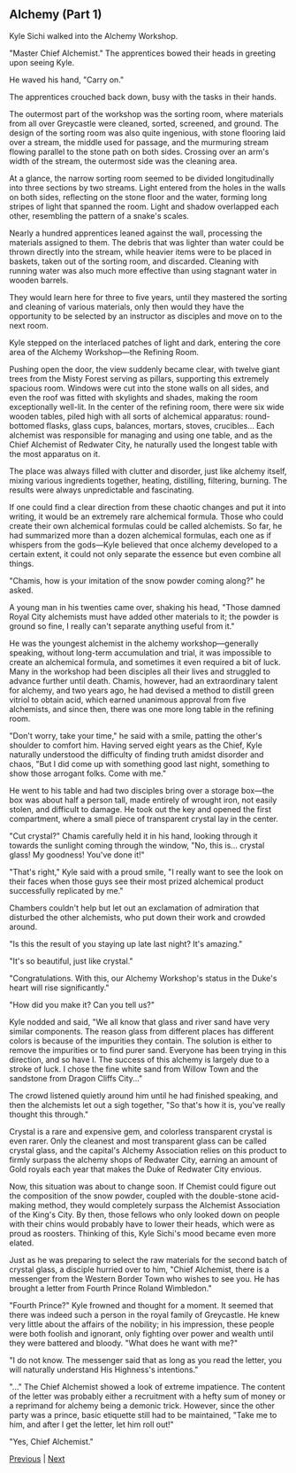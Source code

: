 ## Alchemy (Part 1)
Kyle Sichi walked into the Alchemy Workshop.

"Master Chief Alchemist." The apprentices bowed their heads in greeting upon seeing Kyle.

He waved his hand, "Carry on."

The apprentices crouched back down, busy with the tasks in their hands.

The outermost part of the workshop was the sorting room, where materials from all over Greycastle were cleaned, sorted, screened, and ground. The design of the sorting room was also quite ingenious, with stone flooring laid over a stream, the middle used for passage, and the murmuring stream flowing parallel to the stone path on both sides. Crossing over an arm's width of the stream, the outermost side was the cleaning area.

At a glance, the narrow sorting room seemed to be divided longitudinally into three sections by two streams. Light entered from the holes in the walls on both sides, reflecting on the stone floor and the water, forming long stripes of light that spanned the room. Light and shadow overlapped each other, resembling the pattern of a snake's scales.

Nearly a hundred apprentices leaned against the wall, processing the materials assigned to them. The debris that was lighter than water could be thrown directly into the stream, while heavier items were to be placed in baskets, taken out of the sorting room, and discarded. Cleaning with running water was also much more effective than using stagnant water in wooden barrels.

They would learn here for three to five years, until they mastered the sorting and cleaning of various materials, only then would they have the opportunity to be selected by an instructor as disciples and move on to the next room.

Kyle stepped on the interlaced patches of light and dark, entering the core area of the Alchemy Workshop—the Refining Room.



Pushing open the door, the view suddenly became clear, with twelve giant trees from the Misty Forest serving as pillars, supporting this extremely spacious room. Windows were cut into the stone walls on all sides, and even the roof was fitted with skylights and shades, making the room exceptionally well-lit. In the center of the refining room, there were six wide wooden tables, piled high with all sorts of alchemical apparatus: round-bottomed flasks, glass cups, balances, mortars, stoves, crucibles... Each alchemist was responsible for managing and using one table, and as the Chief Alchemist of Redwater City, he naturally used the longest table with the most apparatus on it.

The place was always filled with clutter and disorder, just like alchemy itself, mixing various ingredients together, heating, distilling, filtering, burning. The results were always unpredictable and fascinating.

If one could find a clear direction from these chaotic changes and put it into writing, it would be an extremely rare alchemical formula. Those who could create their own alchemical formulas could be called alchemists. So far, he had summarized more than a dozen alchemical formulas, each one as if whispers from the gods—Kyle believed that once alchemy developed to a certain extent, it could not only separate the essence but even combine all things.

"Chamis, how is your imitation of the snow powder coming along?" he asked.

A young man in his twenties came over, shaking his head, "Those damned Royal City alchemists must have added other materials to it; the powder is ground so fine, I really can't separate anything useful from it."

He was the youngest alchemist in the alchemy workshop—generally speaking, without long-term accumulation and trial, it was impossible to create an alchemical formula, and sometimes it even required a bit of luck. Many in the workshop had been disciples all their lives and struggled to advance further until death. Chamis, however, had an extraordinary talent for alchemy, and two years ago, he had devised a method to distill green vitriol to obtain acid, which earned unanimous approval from five alchemists, and since then, there was one more long table in the refining room.

"Don't worry, take your time," he said with a smile, patting the other's shoulder to comfort him. Having served eight years as the Chief, Kyle naturally understood the difficulty of finding truth amidst disorder and chaos, "But I did come up with something good last night, something to show those arrogant folks. Come with me."

He went to his table and had two disciples bring over a storage box—the box was about half a person tall, made entirely of wrought iron, not easily stolen, and difficult to damage. He took out the key and opened the first compartment, where a small piece of transparent crystal lay in the center.

"Cut crystal?" Chamis carefully held it in his hand, looking through it towards the sunlight coming through the window, "No, this is... crystal glass! My goodness! You've done it!"



"That's right," Kyle said with a proud smile, "I really want to see the look on their faces when those guys see their most prized alchemical product successfully replicated by me."



Chambers couldn't help but let out an exclamation of admiration that disturbed the other alchemists, who put down their work and crowded around.



"Is this the result of you staying up late last night? It's amazing."



"It's so beautiful, just like crystal."



"Congratulations. With this, our Alchemy Workshop's status in the Duke's heart will rise significantly."



"How did you make it? Can you tell us?"



Kyle nodded and said, "We all know that glass and river sand have very similar components. The reason glass from different places has different colors is because of the impurities they contain. The solution is either to remove the impurities or to find purer sand. Everyone has been trying in this direction, and so have I. The success of this alchemy is largely due to a stroke of luck. I chose the fine white sand from Willow Town and the sandstone from Dragon Cliffs City..."



The crowd listened quietly around him until he had finished speaking, and then the alchemists let out a sigh together, "So that's how it is, you've really thought this through."



Crystal is a rare and expensive gem, and colorless transparent crystal is even rarer. Only the cleanest and most transparent glass can be called crystal glass, and the capital's Alchemy Association relies on this product to firmly surpass the alchemy shops of Redwater City, earning an amount of Gold royals each year that makes the Duke of Redwater City envious.



Now, this situation was about to change soon. If Chemist could figure out the composition of the snow powder, coupled with the double-stone acid-making method, they would completely surpass the Alchemist Association of the King's City. By then, those fellows who only looked down on people with their chins would probably have to lower their heads, which were as proud as roosters. Thinking of this, Kyle Sichi's mood became even more elated.



Just as he was preparing to select the raw materials for the second batch of crystal glass, a disciple hurried over to him, "Chief Alchemist, there is a messenger from the Western Border Town who wishes to see you. He has brought a letter from Fourth Prince Roland Wimbledon."



"Fourth Prince?" Kyle frowned and thought for a moment. It seemed that there was indeed such a person in the royal family of Greycastle. He knew very little about the affairs of the nobility; in his impression, these people were both foolish and ignorant, only fighting over power and wealth until they were battered and bloody. "What does he want with me?"



"I do not know. The messenger said that as long as you read the letter, you will naturally understand His Highness's intentions."



"..." The Chief Alchemist showed a look of extreme impatience. The content of the letter was probably either a recruitment with a hefty sum of money or a reprimand for alchemy being a demonic trick. However, since the other party was a prince, basic etiquette still had to be maintained, "Take me to him, and after I get the letter, let him roll out!"



"Yes, Chief Alchemist."





[Previous](CH0152.md) | [Next](CH0154.md)

